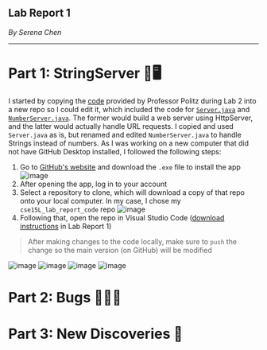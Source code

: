 ## Lab Report 1
*By Serena Chen*

---
# Part 1: StringServer 🧶🖥️
I started by copying the [code](https://github.com/ucsd-cse15l-f22/wavelet) provided by Professor Politz during Lab 2 into a new repo so I could edit it, which included the code for [`Server.java`](https://github.com/ucsd-cse15l-f22/wavelet/blob/master/Server.java) and [`NumberServer.java`](https://github.com/ucsd-cse15l-f22/wavelet/blob/master/NumberServer.java). The former would build a web server using HttpServer, and the latter would actually handle URL requests. I copied and used `Server.java` as is, but renamed and edited `NumberServer.java` to handle Strings instead of numbers.
As I was working on a new computer that did not have GitHub Desktop installed, I followed the following steps:
1. Go to [GitHub's website](https://desktop.github.com/) and download the `.exe` file to install the app
![image](https://user-images.githubusercontent.com/86854157/215649461-98bb374c-d6c9-456f-be49-f35e8dd47bdb.png)
2. After opening the app, log in to your account
3. Select a repository to clone, which will download a copy of that repo onto your local computer. In my case, I chose my `cse15L_lab_report_code` repo
![image](https://user-images.githubusercontent.com/86854157/215649703-0bfba983-a766-4619-943a-ef96196ee57d.png)
4. Following that, open the repo in Visual Studio Code ([download instructions](https://github.com/schen126/cse15l-lab-reports/blob/main/lab_report_1.md) in Lab Report 1)
> After making changes to the code locally, make sure to `push` the change so the main version (on GitHub) will be modified

![image](https://user-images.githubusercontent.com/86854157/215658365-1cb2a095-c7f9-4f2e-8bc1-32226499d756.png)
![image](https://user-images.githubusercontent.com/86854157/215658448-2cd5223e-13d3-4b27-a0a7-a743cc87973d.png)
![image](https://user-images.githubusercontent.com/86854157/215658497-47016698-77aa-457c-b4ac-288f356799eb.png)
![image](https://user-images.githubusercontent.com/86854157/215658539-85322495-9250-41e4-bdad-66b5c7afc8c5.png)


# Part 2: Bugs  🐛🐛🐛

# Part 3: New Discoveries 🔎
